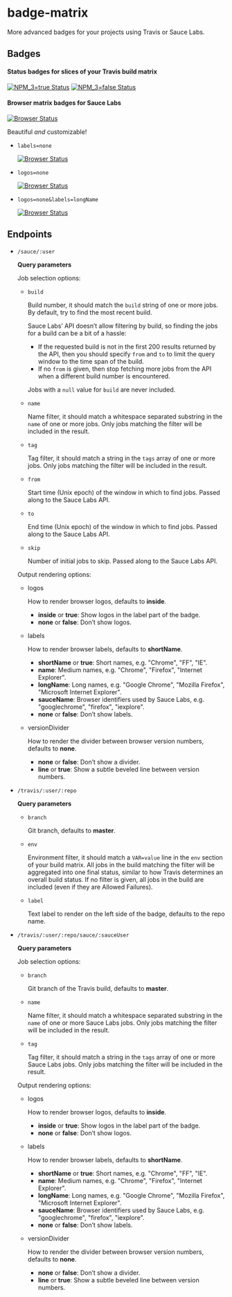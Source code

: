 # badge-matrix

More advanced badges for your projects using Travis or Sauce Labs.

## Badges

#### Status badges for slices of your Travis build matrix
[![NPM_3=true Status](http://badgematrix.herokuapp.com/travis/FormidableLabs/victory-animation?env=NPM_3=true&label=NPM_3=true)](https://travis-ci.org/FormidableLabs/victory-animation)
[![NPM_3=false Status](http://badgematrix.herokuapp.com/travis/FormidableLabs/victory-animation?env=NPM_3=false&label=NPM_3=false)](https://travis-ci.org/FormidableLabs/victory-animation)

#### Browser matrix badges for Sauce Labs
[![Browser Status](http://badgematrix.herokuapp.com/sauce/script-atomic-onload?name=script-atomic-onload)](https://saucelabs.com/u/script-atomic-onload)

Beautiful *and* customizable!

* `labels=none`

  [![Browser Status](http://badgematrix.herokuapp.com/sauce/script-atomic-onload?name=script-atomic-onload&labels=none)](https://saucelabs.com/u/script-atomic-onload)
* `logos=none`

  [![Browser Status](http://badgematrix.herokuapp.com/sauce/script-atomic-onload?name=script-atomic-onload&logos=none)](https://saucelabs.com/u/script-atomic-onload)
* `logos=none&labels=longName`

  [![Browser Status](http://badgematrix.herokuapp.com/sauce/script-atomic-onload?name=script-atomic-onload&logos=none&labels=longName)](https://saucelabs.com/u/script-atomic-onload)

## Endpoints

* `/sauce/:user`

  **Query parameters**

  Job selection options:

  * `build`

    Build number, it should match the `build` string of one or more jobs. By
    default, try to find the most recent build.

    Sauce Labs’ API doesn’t allow filtering by build, so finding the jobs for a
    build can be a bit of a hassle:

    * If the requested build is not in the first 200 results returned by the
      API, then you should specify `from` and `to` to limit the query window
      to the time span of the build.
    * If no `from` is given, then stop fetching more jobs from the API when a
      different build number is encountered.

    Jobs with a `null` value for `build` are never included.
  * `name`

    Name filter, it should match a whitespace separated substring in the `name`
    of one or more jobs. Only jobs matching the filter will be included in the
    result.
  * `tag`

    Tag filter, it should match a string in the `tags` array of one or more
    jobs. Only jobs matching the filter will be included in the result.
  * `from`

    Start time (Unix epoch) of the window in which to find jobs. Passed along
    to the Sauce Labs API.
  * `to`

    End time (Unix epoch) of the window in which to find jobs. Passed along to
    the Sauce Labs API.
  * `skip`

    Number of initial jobs to skip. Passed along to the Sauce Labs API.

  Output rendering options:

  * logos

    How to render browser logos, defaults to **inside**.

    * **inside** or **true**: Show logos in the label part of the badge.
    * **none** or **false**: Don’t show logos.
  * labels

    How to render browser labels, defaults to **shortName**.

    * **shortName** or **true**: Short names, e.g. "Chrome", "FF", "IE".
    * **name**: Medium names, e.g. "Chrome", "Firefox", "Internet Explorer".
    * **longName**: Long names, e.g. "Google Chrome", "Mozilla Firefox",
      "Microsoft Internet Explorer".
    * **sauceName**: Browser identifiers used by Sauce Labs, e.g.
      "googlechrome", "firefox", "iexplore".
    * **none** or **false**: Don’t show labels.
  * versionDivider

    How to render the divider between browser version numbers, defaults to
    **none**.

    * **none** or **false**: Don’t show a divider.
    * **line** or **true**: Show a subtle beveled line between version numbers.
* `/travis/:user/:repo`

  **Query parameters**
  * `branch`

    Git branch, defaults to **master**.
  * `env`

    Environment filter, it should match a `VAR=value` line in the `env`
    section of your build matrix. All jobs in the build matching the filter
    will be aggregated into one final status, similar to how Travis determines
    an overall build status. If no filter is given, all jobs in the build are
    included (even if they are Allowed Failures).
  * `label`

    Text label to render on the left side of the badge, defaults to the repo
    name.
* `/travis/:user/:repo/sauce/:sauceUser`

  **Query parameters**

  Job selection options:

  * `branch`

    Git branch of the Travis build, defaults to **master**.
  * `name`

    Name filter, it should match a whitespace separated substring in the `name`
    of one or more Sauce Labs jobs. Only jobs matching the filter will be
    included in the result.
  * `tag`

    Tag filter, it should match a string in the `tags` array of one or more
    Sauce Labs jobs. Only jobs matching the filter will be included in the
    result.

  Output rendering options:

  * logos

    How to render browser logos, defaults to **inside**.

    * **inside** or **true**: Show logos in the label part of the badge.
    * **none** or **false**: Don’t show logos.
  * labels

    How to render browser labels, defaults to **shortName**.

    * **shortName** or **true**: Short names, e.g. "Chrome", "FF", "IE".
    * **name**: Medium names, e.g. "Chrome", "Firefox", "Internet Explorer".
    * **longName**: Long names, e.g. "Google Chrome", "Mozilla Firefox",
      "Microsoft Internet Explorer".
    * **sauceName**: Browser identifiers used by Sauce Labs, e.g.
      "googlechrome", "firefox", "iexplore".
    * **none** or **false**: Don’t show labels.
  * versionDivider

    How to render the divider between browser version numbers, defaults to
    **none**.

    * **none** or **false**: Don’t show a divider.
    * **line** or **true**: Show a subtle beveled line between version numbers.
